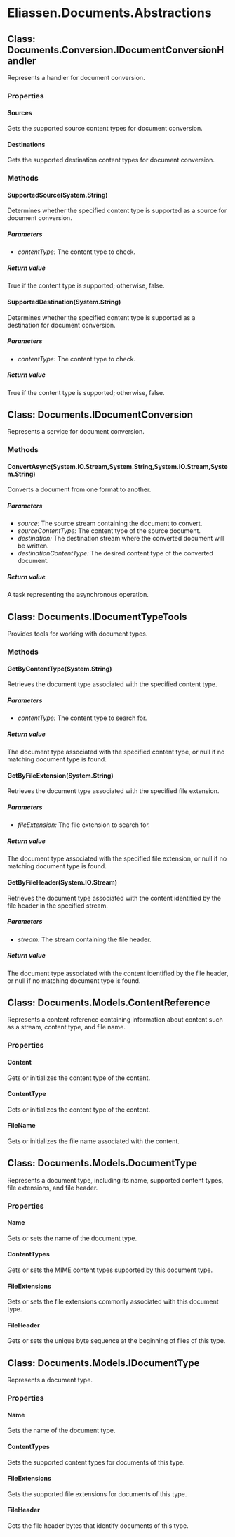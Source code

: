 ﻿# Eliassen.Documents.Abstractions


## Class: Documents.Conversion.IDocumentConversionHandler
Represents a handler for document conversion. 

### Properties

#### Sources
Gets the supported source content types for document conversion.
#### Destinations
Gets the supported destination content types for document conversion.
### Methods


#### SupportedSource(System.String)
Determines whether the specified content type is supported as a source for document conversion. 


##### Parameters
* *contentType:* The content type to check.




##### Return value
True if the content type is supported; otherwise, false.



#### SupportedDestination(System.String)
Determines whether the specified content type is supported as a destination for document conversion. 


##### Parameters
* *contentType:* The content type to check.




##### Return value
True if the content type is supported; otherwise, false.



## Class: Documents.IDocumentConversion
Represents a service for document conversion. 

### Methods


#### ConvertAsync(System.IO.Stream,System.String,System.IO.Stream,System.String)
Converts a document from one format to another. 


##### Parameters
* *source:* The source stream containing the document to convert.
* *sourceContentType:* The content type of the source document.
* *destination:* The destination stream where the converted document will be written.
* *destinationContentType:* The desired content type of the converted document.




##### Return value
A task representing the asynchronous operation.



## Class: Documents.IDocumentTypeTools
Provides tools for working with document types. 

### Methods


#### GetByContentType(System.String)
Retrieves the document type associated with the specified content type. 


##### Parameters
* *contentType:* The content type to search for.




##### Return value
The document type associated with the specified content type, or null if no matching document type is found.



#### GetByFileExtension(System.String)
Retrieves the document type associated with the specified file extension. 


##### Parameters
* *fileExtension:* The file extension to search for.




##### Return value
The document type associated with the specified file extension, or null if no matching document type is found.



#### GetByFileHeader(System.IO.Stream)
Retrieves the document type associated with the content identified by the file header in the specified stream. 


##### Parameters
* *stream:* The stream containing the file header.




##### Return value
The document type associated with the content identified by the file header, or null if no matching document type is found.



## Class: Documents.Models.ContentReference
Represents a content reference containing information about content such as a stream, content type, and file name. 

### Properties

#### Content
Gets or initializes the content type of the content.
#### ContentType
Gets or initializes the content type of the content.
#### FileName
Gets or initializes the file name associated with the content.

## Class: Documents.Models.DocumentType
Represents a document type, including its name, supported content types, file extensions, and file header. 

### Properties

#### Name
Gets or sets the name of the document type.
#### ContentTypes
Gets or sets the MIME content types supported by this document type.
#### FileExtensions
Gets or sets the file extensions commonly associated with this document type.
#### FileHeader
Gets or sets the unique byte sequence at the beginning of files of this type.

## Class: Documents.Models.IDocumentType
Represents a document type. 

### Properties

#### Name
Gets the name of the document type.
#### ContentTypes
Gets the supported content types for documents of this type.
#### FileExtensions
Gets the supported file extensions for documents of this type.
#### FileHeader
Gets the file header bytes that identify documents of this type.